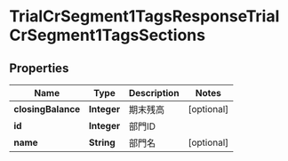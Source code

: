 

# TrialCrSegment1TagsResponseTrialCrSegment1TagsSections


## Properties

Name | Type | Description | Notes
------------ | ------------- | ------------- | -------------
**closingBalance** | **Integer** | 期末残高 |  [optional]
**id** | **Integer** | 部門ID | 
**name** | **String** | 部門名 |  [optional]



